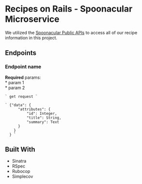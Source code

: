 # Recipes on Rails - Spoonacular Microservice

We utilized the [Spoonacular Public APIs](https://spoonacular.com/food-api) to access all of our recipe information in this project. 

## Endpoints

  ### Endpoint name
  
  **Required** params:  
    * param 1  
    * param 2
    
    ` get request `
    
    ` {"data": {
          "attributes": {
              "id": Integer,
              "title": String,
              "summary": Text
          }
        }
      } `
    
    
## Built With

- Sinatra
- RSpec
- Rubocop
- Simplecov
